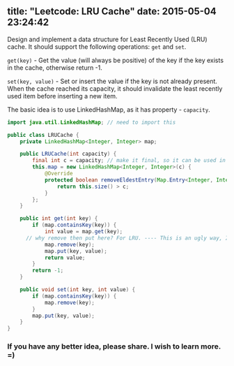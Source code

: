 title: "Leetcode: LRU Cache"
date: 2015-05-04 23:24:42
---
Design and implement a data structure for Least Recently Used (LRU) cache. It should support the following operations: `get` and `set`.

`get(key)` - Get the value (will always be positive) of the key if the key exists in the cache, otherwise return -1.

`set(key, value)` - Set or insert the value if the key is not already present. When the cache reached its capacity, it should invalidate the least recently used item before inserting a new item.

<!-- more -->

The basic idea is to use LinkedHashMap, as it has property - `capacity`.

```java
import java.util.LinkedHashMap; // need to import this

public class LRUCache {
    private LinkedHashMap<Integer, Integer> map;

    public LRUCache(int capacity) {
        final int c = capacity; // make it final, so it can be used in inner class
        this.map = new LinkedHashMap<Integer, Integer>(c) {
            @Override
            protected boolean removeEldestEntry(Map.Entry<Integer, Integer> eldest) {
                return this.size() > c;
            }
        };
    }

    public int get(int key) {
        if (map.containsKey(key)) {
            int value = map.get(key);
      // why remove then put here? For LRU. ---- This is an ugly way, I know
            map.remove(key);
            map.put(key, value);
            return value;
        }
        return -1;
    }

    public void set(int key, int value) {
        if (map.containsKey(key)) {
            map.remove(key);
        }
        map.put(key, value);
    }
}
```
### If you have any better idea, please share. I wish to learn more. =)
